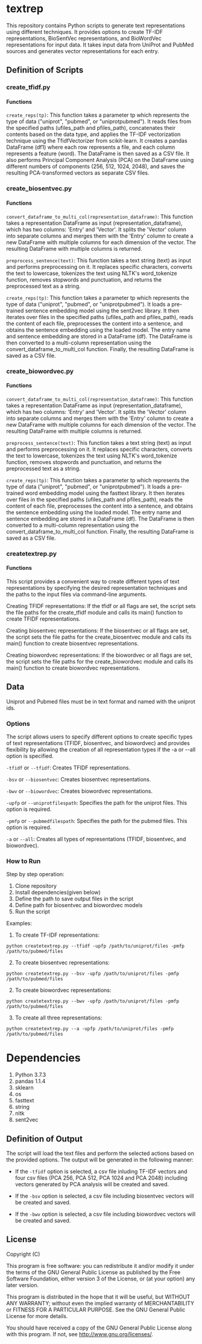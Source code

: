 # textrep

This repository contains Python scripts to generate text representations using different techniques. It provides options to create TF-IDF representations, BioSentVec representations, and BioWordVec representations for input data.  It takes input data from UniProt and PubMed sources and generates vector representations for each entry. 

## Definition of Scripts

### create_tfidf.py

#### Functions

`create_reps(tp)`: This function takes a parameter tp which represents the type of data ("uniprot", "pubmed", or "uniprotpubmed"). It reads files from the specified paths (ufiles_path and pfiles_path), concatenates their contents based on the data type, and applies the TF-IDF vectorization technique using the TfidfVectorizer from scikit-learn. It creates a pandas DataFrame (df1) where each row represents a file, and each column represents a feature (word). The DataFrame is then saved as a CSV file. It also performs Principal Component Analysis (PCA) on the DataFrame using different numbers of components (256, 512, 1024, 2048), and saves the resulting PCA-transformed vectors as separate CSV files.


### create_biosentvec.py

#### Functions

`convert_dataframe_to_multi_col(representation_dataframe)`: This function takes a representation DataFrame as input (representation_dataframe), which has two columns: 'Entry' and 'Vector'. It splits the 'Vector' column into separate columns and merges them with the 'Entry' column to create a new DataFrame with multiple columns for each dimension of the vector. The resulting DataFrame with multiple columns is returned.

`preprocess_sentence(text)`: This function takes a text string (text) as input and performs preprocessing on it. It replaces specific characters, converts the text to lowercase, tokenizes the text using NLTK's word_tokenize function, removes stopwords and punctuation, and returns the preprocessed text as a string.

`create_reps(tp)`: This function takes a parameter tp which represents the type of data ("uniprot", "pubmed", or "uniprotpubmed"). It loads a pre-trained sentence embedding model using the sent2vec library. It then iterates over files in the specified paths (ufiles_path and pfiles_path), reads the content of each file, preprocesses the content into a sentence, and obtains the sentence embedding using the loaded model. The entry name and sentence embedding are stored in a DataFrame (df). The DataFrame is then converted to a multi-column representation using the convert_dataframe_to_multi_col function. Finally, the resulting DataFrame is saved as a CSV file.


### create_biowordvec.py

#### Functions

`convert_dataframe_to_multi_col(representation_dataframe)`: This function takes a representation DataFrame as input (representation_dataframe), which has two columns: 'Entry' and 'Vector'. It splits the 'Vector' column into separate columns and merges them with the 'Entry' column to create a new DataFrame with multiple columns for each dimension of the vector. The resulting DataFrame with multiple columns is returned.

`preprocess_sentence(text)`: This function takes a text string (text) as input and performs preprocessing on it. It replaces specific characters, converts the text to lowercase, tokenizes the text using NLTK's word_tokenize function, removes stopwords and punctuation, and returns the preprocessed text as a string.

`create_reps(tp)`: This function takes a parameter tp which represents the type of data ("uniprot", "pubmed", or "uniprotpubmed"). It loads a pre-trained word embedding model using the fasttext library. It then iterates over files in the specified paths (ufiles_path and pfiles_path), reads the content of each file, preprocesses the content into a sentence, and obtains the sentence embedding using the loaded model. The entry name and sentence embedding are stored in a DataFrame (df). The DataFrame is then converted to a multi-column representation using the convert_dataframe_to_multi_col function. Finally, the resulting DataFrame is saved as a CSV file.

### createtextrep.py

#### Functions

This script provides a convenient way to create different types of text representations by specifying the desired representation techniques and the paths to the input files via command-line arguments.

Creating TFIDF representations: If the tfidf or all flags are set, the script sets the file paths for the create_tfidf module and calls its main() function to create TFIDF representations.

Creating biosentvec representations: If the biosentvec or all flags are set, the script sets the file paths for the create_biosentvec module and calls its main() function to create biosentvec representations.

Creating biowordvec representations: If the biowordvec or all flags are set, the script sets the file paths for the create_biowordvec module and calls its main() function to create biowordvec representations.

## Data

Uniprot and Pubmed files must be in text format and named with the uniprot ids.

### Options

The script allows users to specify different options to create specific types of text representations (TFIDF, biosentvec, and biowordvec) and provides flexibility by allowing the creation of all representation types if the -a or --all option is specified.

`-tfidf` or `--tfidf`: Creates TFIDF representations.

`-bsv` or `--biosentvec`: Creates biosentvec representations.

`-bwv` or `--biowordvec`: Creates biowordvec representations.

`-upfp` or `--uniprotfilespath`: Specifies the path for the uniprot files. This option is required.

`-pmfp` or `--pubmedfilespath`: Specifies the path for the pubmed files. This option is required.

`-a` or `--all`: Creates all types of representations (TFIDF, biosentvec, and biowordvec).

### How to Run

Step by step operation:
  1. Clone repository
  2. Install dependencies(given below)
  3. Define the path to save output files in the script
  4. Define path for biosentvec and biowordvec models
  5. Run the script

Examples:

1. To create TF-IDF representations:

```
python createtextrep.py --tfidf -upfp /path/to/uniprot/files -pmfp /path/to/pubmed/files
```

2. To create biosentvec representations:

```
python createtextrep.py --bsv -upfp /path/to/uniprot/files -pmfp /path/to/pubmed/files
```

2. To create biowordvec representations:

```
python createtextrep.py --bwv -upfp /path/to/uniprot/files -pmfp /path/to/pubmed/files
```

3. To create all three representations:

```
python createtextrep.py --a -upfp /path/to/uniprot/files -pmfp /path/to/pubmed/files
```

# Dependencies
 1.	Python 3.7.3
 2.	pandas 1.1.4
 3.	sklearn
 4.	os
 5.	fasttext
 6.	string
 7.	nltk
 8.	sent2vec

## Definition of Output

The script will load the text files and perform the selected actions based on the provided options. The output will be generated in the following manner:

- If the `-tfidf` option is selected, a csv file inluding TF-IDF vectors and four csv files (PCA 256, PCA 512, PCA 1024 and PCA 2048) including vectors generated by PCA analysis will be created and saved.

- If the `-bsv` option is selected, a csv file including biosentvec vectors will be created and saved.

- If the `-bwv` option is selected, a csv file including biowordvec vectors will be created and saved.

## License

Copyright (C)

This program is free software: you can redistribute it and/or modify it under the terms of the GNU General Public License as published by the Free Software Foundation, either version 3 of the License, or (at your option) any later version.

This program is distributed in the hope that it will be useful, but WITHOUT ANY WARRANTY; without even the implied warranty of MERCHANTABILITY or FITNESS FOR A PARTICULAR PURPOSE. See the GNU General Public License for more details.

You should have received a copy of the GNU General Public License along with this program. If not, see http://www.gnu.org/licenses/.
